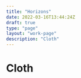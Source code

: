 ```yaml
---
title: "Horizons"
date: 2022-03-16T13:44:24Z
draft: true
type: "page"
layout: "work-page"
description: "Cloth"
---
```


<div class="work-category-container">
  <h1 class="category-title">
    Cloth
  </h1>
</div>